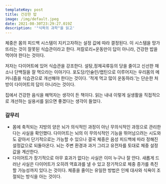 ```yaml
---
templateKey: post
title: 건강한 밥
image: /img/default.jpeg
date: 2021-08-30T23:29:27.019Z
description: '"식욕의 과학"을 읽고'
---
```



체중은 몸의 피드백 시스템이 지키고자하는 설정 값에 따라 결정된다. 이 시스템을 망가뜨리는 것이 잘못된 식습관이라고 한다. 저칼로리+운동만이 답이 아니라, 건강한 밥을 먹어야 한다는 것이다.

저자는 다이어트에 있어 식습관을 강조한다. 설탕,정제곡류등의 당을 줄이고 신선한 채소나 단백질을 잘 먹으라는 이야기다. 포도당/인슐린/랩틴으로 이루어지는 우리몸의 메커니즘을 식습관으로 개선해야 한다는 것이다. '적게 먹고 많이 운동하라.'는 단순한 처방이 다이어트의 답이 아니라는 것이다.

집에서 건강한 음식을 해먹자는 생각이 든 책이다. 읽는 내내 이렇게 실생활을 직접적으로 개선하는 실용서를 읽으면 좋겠다는 생각이 들었다.

### 갈무리
* 몸에 축적되는 지방의 양은 뇌가 의식적인 과정이 아닌 무의식적인 과정으로 관리한다는 사실을 확인했다. 다이어트는 뇌의 이 무의식적인 기능을 뛰어넘으려는 시도와도 같아서 단기적으로는 가능할 수 있으나 결국 체중은 음성 피드백에 따라 정해진 설정값으로 되돌아온다. 뇌는 주변 환경과 과거 그리고 유전자를 토대로 체중 설정값을 계산한다.
* 다이어트가 장기적으로 아무 효과가 없다는 사실은 이미 누구나 잘 안다. 새롭게 드러난 사실은 다이어트가 오히려 역효과를 낼 수 있고 장기적으로 체중 증가를 촉진할 가능성까지 있다.는 것이다. 체중을 줄이는 유일한 방법은 인체 대사와 식욕이 조절되는 방식을 아는 것이다.
